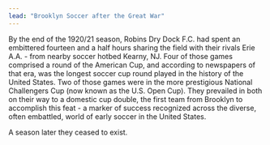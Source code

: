 ```yaml
---
lead: "Brooklyn Soccer after the Great War"
---
```


By the end of the 1920/21 season, Robins Dry Dock F.C. had spent an embittered fourteen and a half hours sharing the field with their rivals Erie A.A. - from nearby soccer hotbed Kearny, NJ. Four of those games comprised a round of the American Cup, and according to newspapers of that era, was the longest soccer cup round played in the history of the United States. Two of those games were in the more prestigious National Challengers Cup (now known as the U.S. Open Cup). They prevailed in both on their way to a domestic cup double, the first team from Brooklyn to accomplish this feat - a marker of success recognized across the diverse, often embattled, world of early soccer in the United States. 

A season later they ceased to exist.



